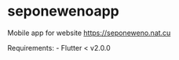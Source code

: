 # seponewenoapp

Mobile app for website https://seponeweno.nat.cu

Requirements:
    - Flutter < v2.0.0